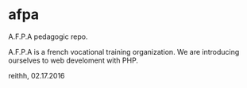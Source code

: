 # afpa
A.F.P.A pedagogic repo.

A.F.P.A is a french vocational training organization.
We are introducing ourselves to web develoment with PHP.

reithh, 02.17.2016
